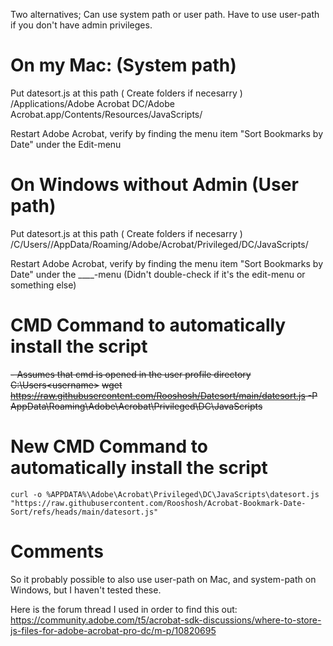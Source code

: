 Two alternatives; Can use system path or user path.
Have to use user-path if you don't have admin privileges.

# On my Mac: (System path)
Put datesort.js at this path ( Create folders if necesarry )
/Applications/Adobe Acrobat DC/Adobe Acrobat.app/Contents/Resources/JavaScripts/

Restart Adobe Acrobat, verify by finding the menu item "Sort Bookmarks by Date" under the Edit-menu

# On Windows without Admin (User path)
Put datesort.js at this path ( Create folders if necesarry )
/C/Users/<user>/AppData/Roaming/Adobe/Acrobat/Privileged/DC/JavaScripts/

Restart Adobe Acrobat, verify by finding the menu item "Sort Bookmarks by Date" under the ____-menu (Didn't double-check if it's the edit-menu or something else)

# CMD Command to automatically install the script
~~- Assumes that cmd is opened in the user profile directory C:\Users\<username>~~
~~wget https://raw.githubusercontent.com/Rooshosh/Datesort/main/datesort.js -P AppData\Roaming\Adobe\Acrobat\Privileged\DC\JavaScripts~~
# New CMD Command to automatically install the script
```
curl -o %APPDATA%\Adobe\Acrobat\Privileged\DC\JavaScripts\datesort.js "https://raw.githubusercontent.com/Rooshosh/Acrobat-Bookmark-Date-Sort/refs/heads/main/datesort.js"
```

# Comments
So it probably possible to also use user-path on Mac, and system-path on Windows, but I haven't tested these.

Here is the forum thread I used in order to find this out:
https://community.adobe.com/t5/acrobat-sdk-discussions/where-to-store-js-files-for-adobe-acrobat-pro-dc/m-p/10820695
